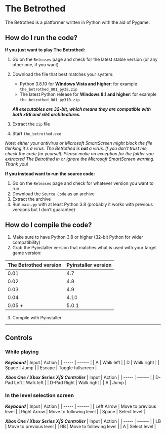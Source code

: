 # The Betrothed
The Betrothed is a platformer written in Python with the aid of Pygame.

## How do I run the code?
**If you just want to play The Betrothed:**
1. Go on the `Releases` page and check for the latest stable version (or any other one, if you want)
2. Download the file that best matches your system:
   - Python 3.8.10 for **Windows Vista and higher**: for example `the_betrothed_001_py38.zip`
   - The latest Python release for **Windows 8.1 and higher**: for example `the_betrothed_001_py310.zip`

   *__All executables are 32-bit, which means they are compatible with both x86 and x64 architectures.__*
3. Extract the `zip` file
4. Start `the_betrothed.exe`

*Note: either your antivirus or Microsoft SmartScreen might block the file thinking it's a virus. The Betrothed is **not** a virus. If you don't trust me, check the code for yourself. Please make an exception for the folder you extracted The Betrothed in or ignore the Microsoft SmartScreen warning. Thank you!*

**If you instead want to run the source code:**
1. Go on the `Releases` page and check for whatever version you want to run
2. Download the `Source Code` as an archive
3. Extract the archive
4. Run `main.py` with at least Python 3.8 (probably it works with previous versions but I don't guarantee)

## How do I compile the code?
1. Make sure to have Python 3.8 or higher (32-bit Python for wider compatibility)
2. Grab the Pyinstaller version that matches what is used with your target game version:

| The Betrothed version | Pyinstaller version |
| --------------------- | ------------------- |
| 0.01                  | 4.7                 |
| 0.02                  | 4.8                 |
| 0.03                  | 4.9                 |
| 0.04                  | 4.10                |
| 0.05 +                | 5.0.1               |

3. Compile with Pyinstaller

---
## Controls
### While playing

*__Keyboard__*
| Input | Action |
| ----- | ------ |
| A     | Walk left |
| D     | Walk right |
| Space | Jump |
| Escape | Toggle fullscreen |

*__Xbox One / Xbox Series X|S Controller__*
| Input | Action |
| ----- | ------ |
| D-Pad Left | Walk left |
| D-Pad Right | Walk right |
| A     | Jump |

### In the level selection screen

*__Keyboard__*
| Input | Action |
| ----- | ------ |
| Left Arrow | Move to previous level |
| Right Arrow | Move to following level |
| Space | Select level |

*__Xbox One / Xbox Series X|S Controller__*
| Input | Action |
| ----- | ------ |
| LB    | Move to previous level |
| RB    | Move to following level |
| A     | Select level |
